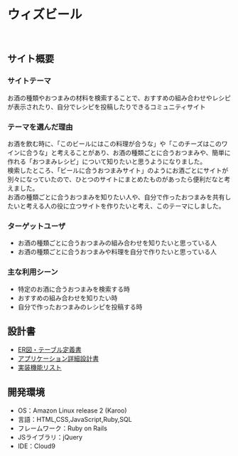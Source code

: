 # ウィズビール
​
## サイト概要
### サイトテーマ
お酒の種類やおつまみの材料を検索することで、おすすめの組み合わせやレシピが表示されたり、自分でレシピを投稿したりできるコミュニティサイト

### テーマを選んだ理由
お酒を飲む時に、「このビールにはこの料理が合うな」や「このチーズはこのワインに合うな」と考えることがあり、お酒の種類ごとに合うおつまみや、簡単に作れる「おつまみレシピ」について知りたいと思うようになりました。  
検索したところ、「ビールに合うおつまみサイト」のようにお酒ごとにサイトが別々になっていたので、ひとつのサイトにまとめたものがあったら便利だなと考えました。  
お酒の種類ごとに合うおつまみを知りたい人や、自分で作ったおつまみを共有したいと考える人の役に立つサイトを作りたいと考え、このテーマにしました。

### ターゲットユーザ
- お酒の種類ごとに合うおつまみの組み合わせを知りたいと思っている人
- お酒の種類ごとに合うおつまみや料理を自分で作りたいと思っている人

### 主な利用シーン
- 特定のお酒に合うおつまみを検索する時
- おすすめの組み合わせを知りたい時
- 自分で作ったおつまみのレシピを投稿する時

## 設計書
- <a href="https://docs.google.com/spreadsheets/d/1UhFD27X2HMBWUCkpp2ayVwRUpWGS9XDg/edit#gid=453784064" target="_blank">ER図・テーブル定義書</a>
- <a href="https://docs.google.com/spreadsheets/d/1uB2fxRwq8z2lYkUZYYRM9cANJc2IaD9mc0bng4cBNaY/edit#gid=549108681" target="_blank">アプリケーション詳細設計書</a>
- <a href="https://docs.google.com/spreadsheets/d/1LCwmh4_eZSJD_Y1ivLXYPLYnlYZ2uYT1mMu5VwCFX-w/edit#gid=885378170" target="_blank">実装機能リスト</a>
​
## 開発環境
- OS：Amazon Linux release 2 (Karoo)
- 言語：HTML,CSS,JavaScript,Ruby,SQL
- フレームワーク：Ruby on Rails
- JSライブラリ：jQuery
- IDE：Cloud9